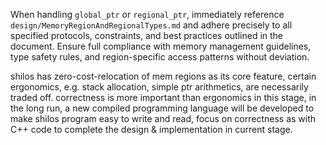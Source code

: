 When handling `global_ptr` or `regional_ptr`, immediately reference `design/MemoryRegionAndRegionalTypes.md` and adhere precisely to all specified protocols, constraints, and best practices outlined in the document. Ensure full compliance with memory management guidelines, type safety rules, and region-specific access patterns without deviation.

shilos has zero-cost-relocation of mem regions as its core feature, certain ergonomics, e.g. stack allocation, simple ptr arithmetics, are necessarily traded off. correctness is more important than ergonomics in this stage, in the long run, a new compiled programming language will be developed to make shilos program easy to write and read, focus on correctness as with C++ code to complete the design & implementation in current stage.
